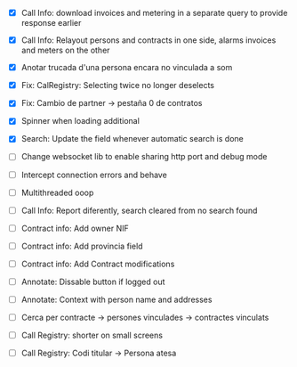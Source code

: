 - [x] Call Info: download invoices and metering in a separate query to provide response earlier
- [x] Call Info: Relayout persons and contracts in one side, alarms invoices and meters on the other
- [x] Anotar trucada d'una persona encara no vinculada a som
- [x] Fix: CalRegistry: Selecting twice no longer deselects
- [x] Fix: Cambio de partner -> pestaña 0 de contratos
- [x] Spinner when loading additional
- [x] Search: Update the field whenever automatic search is done
- [ ] Change websocket lib to enable sharing http port and debug mode
- [ ] Intercept connection errors and behave
- [ ] Multithreaded ooop
- [ ] Call Info: Report diferently, search cleared from no search found
- [ ] Contract info: Add owner NIF
- [ ] Contract info: Add provincia field
- [ ] Contract info: Add Contract modifications
- [ ] Annotate: Dissable button if logged out
- [ ] Annotate: Context with person name and addresses
- [ ] Cerca per contracte -> persones vinculades -> contractes vinculats
- [ ] Call Registry: shorter on small screens
- [ ] Call Registry: Codi titular -> Persona atesa


